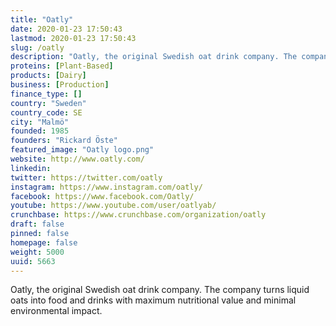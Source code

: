 ```yaml
---
title: "Oatly"
date: 2020-01-23 17:50:43
lastmod: 2020-01-23 17:50:43
slug: /oatly
description: "Oatly, the original Swedish oat drink company. The company turns liquid oats into food and drinks with maximum nutritional value and minimal environmental impact."
proteins: [Plant-Based]
products: [Dairy]
business: [Production]
finance_type: []
country: "Sweden"
country_code: SE
city: "Malmö"
founded: 1985
founders: "Rickard Öste"
featured_image: "Oatly logo.png"
website: http://www.oatly.com/
linkedin: 
twitter: https://twitter.com/oatly
instagram: https://www.instagram.com/oatly/
facebook: https://www.facebook.com/Oatly/
youtube: https://www.youtube.com/user/oatlyab/
crunchbase: https://www.crunchbase.com/organization/oatly
draft: false
pinned: false
homepage: false
weight: 5000
uuid: 5663
---
```

Oatly, the original Swedish oat drink company. The company turns liquid oats into food and drinks with maximum nutritional value and minimal environmental impact.
